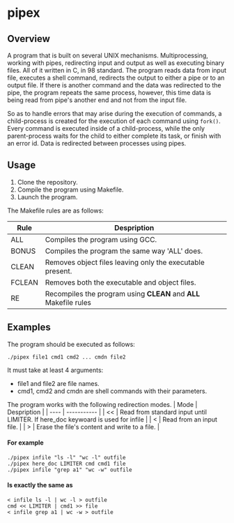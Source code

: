 # pipex

## Overview

A program that is built on several UNIX mechanisms. Multiprocessing, working with pipes, 
redirecting input and output as well as executing binary files. All of it written in C, in 98 standard.
The program reads data from input file, executes a shell command, redirects the output to either a pipe
or to an output file. If there is another command and the data was redirected to the pipe, the program repeats the same process,
however, this time data is being read from pipe's another end and not from the input file.

So as to handle errors that may arise during the execution of commands, a child-process is created for the execution of each command
using `fork()`. Every command is executed inside of a child-process, while the only parent-process waits for the child to either complete its task, 
or finish with an error id. Data is redirected between processes using pipes.

## Usage

1. Clone the repository.
2. Compile the program using Makefile.
3. Launch the program. 

The Makefile rules are as follows:

| Rule | Despription |
| ---- | ----------- |
| ALL | Compiles the program using GCC. |
| BONUS | Compiles the program the same way 'ALL' does. |
| CLEAN | Removes object files leaving only the executable present. |
| FCLEAN | Removes both the executable and object files. |
| RE | Recompiles the program using **CLEAN** and **ALL** Makefile rules |

## Examples
The program should be executed as follows:
```
./pipex file1 cmd1 cmd2 ... cmdn file2
```
It must take at least 4 arguments:
- file1 and file2 are file names.
- cmd1, cmd2 and cmdn are shell commands with their parameters.

The program works with the following redirection modes.
| Mode | Despription |
| ---- | ----------- |
| << | Read from standard input until LIMITER. If here_doc keywoard is used for infile |
| < | Read from an input file. |
| \> | Erase the file's content and write to a file. |

#### For example
```
./pipex infile "ls -l" "wc -l" outfile
./pipex here_doc LIMITER cmd cmd1 file
./pipex infile "grep a1" "wc -w" outfile
```
#### Is exactly the same as 
```
< infile ls -l | wc -l > outfile
cmd << LIMITER | cmd1 >> file
< infile grep a1 | wc -w > outfile
```
